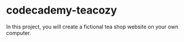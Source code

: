 # codecademy-teacozy
In this project, you will create a fictional tea shop website on your own computer.
